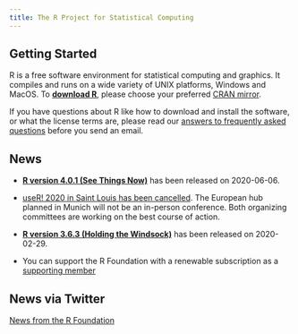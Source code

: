 ```yaml
---
title: The R Project for Statistical Computing
---
```


## Getting Started

R is a free software environment for statistical computing and graphics. It compiles and runs on a wide variety of UNIX platforms, Windows and MacOS. To **[download R](http://cran.r-project.org/mirrors.html)**, please choose your preferred [CRAN mirror](http://cran.r-project.org/mirrors.html).

If you have questions about R like how to download and install the software, or what the license terms are, please read our [answers to frequently asked questions](http://cran.R-project.org/faqs.html) before you send an email.

## News
-   [**R version 4.0.1 (See Things Now)**](https://cran.r-project.org/src/base/R-4)
    has been released on 2020-06-06.

- [useR! 2020 in Saint Louis has been cancelled](https://user2020.r-project.org/news/2020/04/17/stl-user2020-cancelled/). The European hub planned
  in Munich will not be an in-person conference.  Both organizing committees
  are working on the best course of action.

-   [**R version 3.6.3 (Holding the Windsock)**](https://cran.r-project.org/src/base/R-3)
    has been released on 2020-02-29.
- You can support the R Foundation with a renewable subscription as a
  [supporting member](https://www.r-project.org/foundation/donations.html)
  
## News via Twitter

<a class="twitter-timeline"
 href="https://twitter.com/_R_Foundation?ref_src=twsrc%5Etfw"
 data-width="400"
 data-show-replies="false"
 data-chrome="noheader,nofooter,noborders"
 data-dnt="true"
 data-tweet-limit="3">News from the R Foundation</a>
<script async
 src="https://platform.twitter.com/widgets.js"
 charset="utf-8"></script>

<!--- (Boilerplate for release run-in)
-   [**R version 3.1.3 (Smooth Sidewalk) prerelease versions**](http://cran.r-project.org/src/base-prerelease) will appear starting February 28. Final release is scheduled for 2015-03-09.
-->
